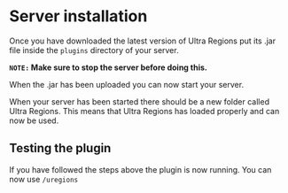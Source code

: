 # Server installation
Once you have downloaded the latest version of Ultra Regions put its .jar file inside the `plugins` directory of your server.
<br>

**``NOTE:`` Make sure to stop the server before doing this.**
<br>

When the .jar has been uploaded you can now start your server.
<br>

When your server has been started there should be a new folder called Ultra Regions. This means that Ultra Regions has loaded properly and can now be used.
<br>

## Testing the plugin
If you have followed the steps above the plugin is now running. You can now use `/uregions`
